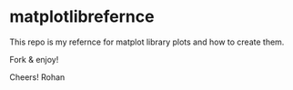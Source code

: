 # matplotlibrefernce

This repo is my refernce for matplot library plots and how to create them.

Fork & enjoy!

Cheers!
Rohan
